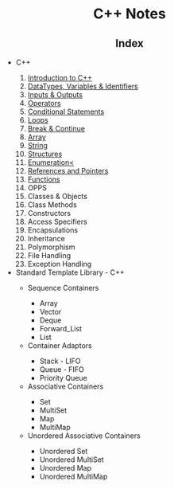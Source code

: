 <h1 style="text-align: center">C++ Notes</h1>

<h2 style="text-align: center">Index</h2>

<ul>
  <li>C++</li>
  <ol>
    <li><a href="./C++ Notes/1. Introduction to C++.md" target="_self">Introduction to C++</a></li>
    <li><a href="./C++ Notes/2. DataTypes, Variables & Identifiers - C++.md" target="_self">DataTypes, Variables & Identifiers</a></li>
    <li><a href="./C++ Notes/3. Inputs & Outputs - C++.md" target="_self">Inputs & Outputs</a></li>
    <li><a href="C++ Notes/4. Operators - C++.md" target="_self">Operators</a</li>
    <li><a href="C++ Notes/5. Conditional Statements - C++.md" target="_self">Conditional Statements</a</li>
    <li><a href="C++ Notes/6. Loops - C++.md" target="_self">Loops</a</li>
    <li><a href="C++ Notes/7. Break & Continue - C++.md" target="_self">Break & Continue</a</li>
    <li><a href="C++ Notes/8. Array - C++.md" target="_self">Array</a</li>
    <li><a href=" " target="_self">String</a</li>
    <li><a href="" target="_self">Structures</a</li>
    <li><a href="" target="_self">Enumeration<</a/li>
    <li><a href="" target="_self">References and Pointers</a</li>
    <li><a href="" target="_self">Functions</a></li>
    <li>OPPS</li>
    <li>Classes & Objects</li>
    <li>Class Methods</li>
    <li>Constructors</li>
    <li>Access Specifiers</li>
    <li>Encapsulations</li>
    <li>Inheritance</li>
    <li>Polymorphism</li>
    <li>File Handling</li>
    <li>Exception Handling</li>
  </ol>
  <li>Standard Template Library - C++</li>
  <ul>
    <li>Sequence Containers</li>
    <ul>
      <li>Array</li>
      <li>Vector</li>
      <li>Deque</li>
      <li>Forward_List</li>
      <li>List</li>
    </ul>
    <li>Container Adaptors</li>
    <ul>
      <li>Stack - LIFO</li>
      <li>Queue - FIFO</li>
      <li>Priority Queue</li>
    </ul>
    <li>Associative Containers</li>
    <ul>
      <li>Set</li>
      <li>MultiSet</li>
      <li>Map</li>
      <li>MultiMap</li>
    </ul>
    <li>Unordered Associative Containers</li>
    <ul>
      <li>Unordered Set</li>
      <li>Unordered MultiSet</li>
      <li>Unordered Map</li>
      <li>Unordered MultiMap</li>
    </ul>
  </ul>
</ul>